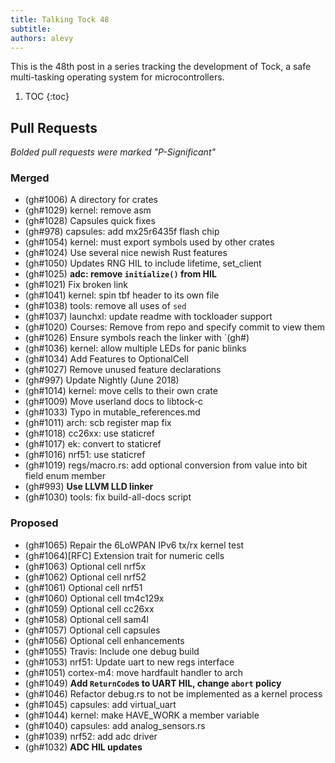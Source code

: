 ```yaml
---
title: Talking Tock 48
subtitle:
authors: alevy
---
```


This is the 48th post in a series tracking the development of Tock, a safe
multi-tasking operating system for microcontrollers.

1. TOC
{:toc}

## Pull Requests

_Bolded pull requests were marked "P-Significant"_

### Merged

  * (gh#1006) A directory for crates
  * (gh#1029) kernel: remove asm
  * (gh#1028) Capsules quick fixes
  * (gh#978) capsules: add mx25r6435f flash chip
  * (gh#1054) kernel: must export symbols used by other crates
  * (gh#1024) Use several nice newish Rust features
  * (gh#1050) Updates RNG HIL to include lifetime, set_client
  * (gh#1025) **adc: remove `initialize()` from HIL**
  * (gh#1021) Fix broken link
  * (gh#1041) kernel: spin tbf header to its own file
  * (gh#1038) tools: remove all uses of `sed`
  * (gh#1037) launchxl: update readme with tockloader support
  * (gh#1020) Courses: Remove from repo and specify commit to view them
  * (gh#1026) Ensure symbols reach the linker with `(gh#)
  * (gh#1036) kernel: allow multiple LEDs for panic blinks
  * (gh#1034) Add Features to OptionalCell
  * (gh#1027) Remove unused feature declarations
  * (gh#997) Update Nightly (June 2018)
  * (gh#1014) kernel: move cells to their own crate
  * (gh#1009) Move userland docs to libtock-c
  * (gh#1033) Typo in mutable_references.md
  * (gh#1011) arch: scb register map fix
  * (gh#1018) cc26xx: use staticref
  * (gh#1017) ek: convert to staticref
  * (gh#1016) nrf51: use staticref
  * (gh#1019) regs/macro.rs: add optional conversion from value into bit field enum member
  * (gh#993) **Use LLVM LLD linker**
  * (gh#1030) tools: fix build-all-docs script

### Proposed

  * (gh#1065) Repair the 6LoWPAN IPv6 tx/rx kernel test
  * (gh#1064)[RFC] Extension trait for numeric cells
  * (gh#1063) Optional cell nrf5x
  * (gh#1062) Optional cell nrf52
  * (gh#1061) Optional cell nrf51
  * (gh#1060) Optional cell tm4c129x
  * (gh#1059) Optional cell cc26xx
  * (gh#1058) Optional cell sam4l
  * (gh#1057) Optional cell capsules
  * (gh#1056) Optional cell enhancements
  * (gh#1055) Travis: Include one debug build
  * (gh#1053) nrf51: Update uart to new regs interface
  * (gh#1051) cortex-m4: move hardfault handler to arch
  * (gh#1049) **Add `ReturnCode`s to UART HIL, change `abort` policy**
  * (gh#1046) Refactor debug.rs to not be implemented as a kernel process
  * (gh#1045) capsules: add virtual_uart
  * (gh#1044) kernel: make HAVE_WORK a member variable
  * (gh#1040) capsules: add analog_sensors.rs
  * (gh#1039) nrf52: add adc driver
  * (gh#1032) **ADC HIL updates**
